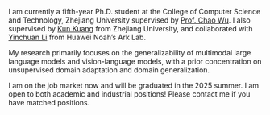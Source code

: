 I am currently a fifth-year Ph.D. student at the College of Computer Science and Technology, Zhejiang University supervised by [Prof. Chao Wu](https://wuchaozju.github.io/). I also supervised by [Kun Kuang](https://kunkuang.github.io/) from Zhejiang University, and collaborated with [Yinchuan Li](https://yinchuanll.github.io/) from Huawei Noah’s Ark Lab.

My research primarily focuses on the generalizability of multimodal large language models and vision-language models, with a prior concentration on unsupervised domain adaptation and domain generalization.

I am on the job market now and will be graduated in the 2025 summer. I am open to both academic and industrial positions! Please contact me if you have matched positions.
